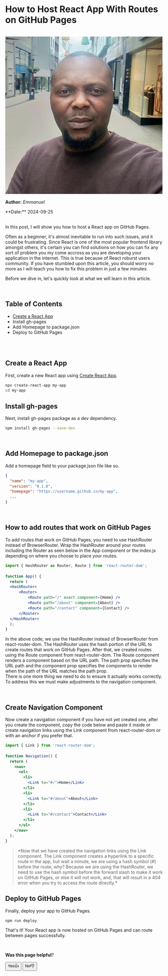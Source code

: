
# How to Host React App With Routes on GitHub Pages

<br />

 <img src="../../assets/images/hero.jpg" alt="My Image" />

**Author:** *Emmanuel*  

<div className="fs-5">**Date:**  2024-09-25</div>

<br />

In this post, I will show you how to host a React app on GitHub Pages.

Often as a beginner, it's almost inevitable to run into such issues, and it could be frustrating. Since React is one of the most popular frontend library amongst others, it's certain you can find solutions on how you can fix any sort of problem you my come accross as you are developing your application in the internet. This is true because of React roburst users community. If you have stumbled upon this article, you should worry no more as I will teach you how to fix this problem in just a few minutes.

Before we dive in, let's quickly look at what we will learn in this article.

<br />

## Table of Contents

- [Create a React App](https://react.dev/learn/start-a-new-react-project#nextjs-pages-router)
- Install gh-pages
- Add Homepage to package.json
- Deploy to GitHub Pages

<br />
<br />

## Create a React App

First, create a new React app using [Create React App](https://react.dev/learn/start-a-new-react-project#nextjs-pages-router).

```bash
npx create-react-app my-app
cd my-app
```

## Install gh-pages

Next, install gh-pages package as a dev dependency.

```bash
npm install gh-pages --save-dev
```

<br />

## Add Homepage to package.json

Add a homepage field to your package.json file like so.

```json
{
  "name": "my-app",
  "version": "0.1.0",
  "homepage": "https://username.github.io/my-app",
  ...
}
```
<br />

## How to add routes that work on GitHub Pages

To add routes that work on GitHub Pages, you need to use HashRouter instead of BrowserRouter.
Wrap the HashRouter around your routes including the Router as seen below in the App component or the index.js depending on where you choose to place your routes.  

```jsx
import { HashRouter as Router, Route } from 'react-router-dom';

function App() {
  return (
  <HashRouter>
      <Router>
          <Route path="/" exact component={Home} />
          <Route path="/about" component={About} />
          <Route path="/contact" component={Contact} />
      </Router>
  </HashRouter>
  );
}
```

In the above code, we use the HashRouter instead of BrowserRouter from react-router-dom. The HashRouter uses the hash portion of the URL to create routes that work on GitHub Pages. After that, we created routes using the Route component from react-router-dom. The Route component renders a component based on the URL path. The path prop specifies the URL path and the component prop specifies the components to render when the path of the URL matches the path prop. <br /> There is one more thing we need to do to ensure it actually works correctly. To address this we must make adjustments to the navigation component.

<br />

## Create Navigation Component

Now create a navigation component if you have not yet created one, after you create the component, copy the code below and paste it inside or create navigation links using the Link component from react-router-dom or with an anchor if you prefer that.

```jsx
import { Link } from 'react-router-dom';

function Navigation() {
  return (
    <nav>
      <ul>
        <li>
          <Link to="#/">Home</Link>
        </li>
        <li>
          <Link to="#/about">About</Link>
        </li>
        <li>
          <Link to="#/contact">Contact</Link>
        </li>
      </ul>
    </nav>
  );
}
```

<blockquote className="text-secondary fw-bold"> *Now that we have created the navigation links using the Link component. The Link component creates a hyperlink to a specific route in the app, but wait a minute, we are using a hash symbol (#) before the route, why? Because we are using the HashRouter, we need to use the hash symbol before the forward slash to make it work on GitHub Pages, or else it will not work, and, that will result in a 404 error when you try to access the route directly.*</blockquote>

## Deploy to GitHub Pages

Finally, deploy your app to GitHub Pages.

```bash
npm run deploy
```

That's it! Your React app is now hosted on GitHub Pages and can route between pages successfully.

<br />

 **Was this page helpful**?

<button className="border border-0">Yes👍</button>
<button className="border border-0"> No👎</button>

<br />
<br />
<br />
